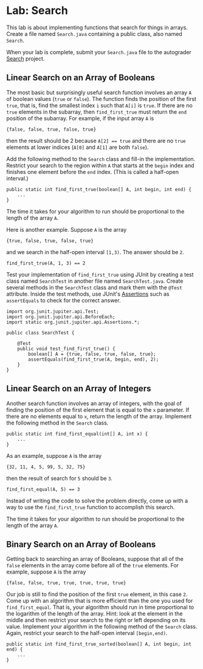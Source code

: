 # Lab: Search

This lab is about implementing functions that search for things
in arrays. Create a file named `Search.java` containing
a public class, also named `Search`.

When your lab is complete, submit your `Search.java` file to the
autograder
[Search]([submit](https://autograder.luddy.indiana.edu/web/project/461))
project.

## Linear Search on an Array of Booleans

The most basic but surprisingly useful search function involves an
array `A` of boolean values (`true` or `false`). The function finds
the position of the first `true`, that is, find the smallest index `i`
such that `A[i]` is `true`.  If there are no `true` elements in the
subarray, then `find_first_true` must return the `end` position of the
subarray.  For example, if the input array `A` is

    {false, false, true, false, true}
    
then the result should be 2 because `A[2] == true` and there are no
`true` elements at lower indices (`A[0]` and `A[1]` are both `false`).

Add the following method to the `Search` class and fill-in the
implementation.  Restrict your search to the region within `A` that
starts at the `begin` index and finishes one element before the `end`
index. (This is called a half-open interval.)

    public static int find_first_true(boolean[] A, int begin, int end) {
        ...
    }

The time it takes for your algorithm to run should be proportional to the
length of the array `A`.

Here is another example. Suppose `A` is the array

    {true, false, true, false, true}

and we search in the half-open interval `[1,3)`. The answer should be `2`.

    find_first_true(A, 1, 3) == 2

Test your implementation of `find_first_true` using JUnit by creating
a test class named `SearchTest` in another file named
`SearchTest.java`. Create several methods in the `SearchTest` class
and mark them with the `@Test` attribute. Inside the test methods, use
JUnit's
[Assertions](https://junit.org/junit5/docs/5.0.1/api/org/junit/jupiter/api/Assertions.html)
such as `assertEquals` to check for the correct answer.

	import org.junit.jupiter.api.Test;
	import org.junit.jupiter.api.BeforeEach;
	import static org.junit.jupiter.api.Assertions.*;

	public class SearchTest {
	
		@Test
		public void test_find_first_true() {
			boolean[] A = {true, false, true, false, true};
            assertEquals(find_first_true(A, begin, end), 2);
		}
	}



## Linear Search on an Array of Integers

Another search function involves an array of integers, with the goal
of finding the position of the first element that is equal to the `x` parameter.
If there are no elements equal to `x`, return the length of the array.
Implement the following method in the `Search` class.

    public static int find_first_equal(int[] A, int x) {
        ...
    }

As an example, suppose `A` is the array

    {32, 11, 4, 5, 99, 5, 32, 75}
    
then the result of search for `5` should be `3`.

    find_first_equal(A, 5) == 3

Instead of writing the code to solve the problem directly, come up with a way to 
use the `find_first_true` function to accomplish this search.

The time it takes for your algorithm to run should be proportional to the
length of the array `A`.

## Binary Search on an Array of Booleans

Getting back to searching an array of Booleans, suppose that all of the
`false` elements in the array come before all of the `true` elements.
For example, suppose `A` is the array

    {false, false, true, true, true, true, true}

Our job is still to find the position of the first `true` element,
in this case `2`. Come up with an algorithm that is more efficient
than the one you used for `find_first_equal`. That is, your algorithm
should run in time proportional to the logarithm of the length of the array.
Hint: look at the element in the middle and then restrict your
search to the right or left depending on its value. Implement
your algorithm in the following method of the `Search` class.
Again, restrict your search to the half-open interval `[begin,end)`.

    public static int find_first_true_sorted(boolean[] A, int begin, int end) {
        ...
    }
